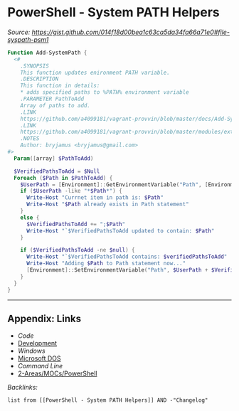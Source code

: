# PowerShell - System PATH Helpers

*Source: https://gist.github.com/014f18d00bea1c63ca5da34fa66a71e0#file-syspath-psm1*

````powershell
Function Add-SystemPath {
  <#
    .SYNOPSIS
    This function updates enironment PATH variable.
    .DESCRIPTION
    This function in details:
    * adds specified paths to %PATH% environment variable
    .PARAMETER PathToAdd
    Array of paths to add.
    .LINK
    https://github.com/a4099181/vagrant-provvin/blob/master/docs/Add-SystemPath.md
    .LINK
    https://github.com/a4099181/vagrant-provvin/blob/master/modules/extend-PATH-environment-variable.psm1
    .NOTES
    Author: bryjamus <bryjamus@gmail.com>
#>
  Param([array] $PathToAdd)

  $VerifiedPathsToAdd = $Null
  Foreach ($Path in $PathToAdd) {
    $UserPath = [Environment]::GetEnvironmentVariable("Path", [EnvironmentVariableTarget]::User)
    if ($UserPath -like "*$Path*") {
      Write-Host "Currnet item in path is: $Path"
      Write-Host "$Path already exists in Path statement"
    }
    else {
      $VerifiedPathsToAdd += ";$Path"
      Write-Host "`$VerifiedPathsToAdd updated to contain: $Path"
    }

    if ($VerifiedPathsToAdd -ne $null) {
      Write-Host "`$VerifiedPathsToAdd contains: $verifiedPathsToAdd"
      Write-Host "Adding $Path to Path statement now..."
      [Environment]::SetEnvironmentVariable("Path", $UserPath + $VerifiedPathsToAdd, [EnvironmentVariableTarget]::User)
    }
  }
}
````

---

## Appendix: Links

* *Code*
* [Development](../../MOCs/Development.md)
* *Windows*
* [Microsoft DOS](../../../3-Resources/Tools/Developer%20Tools/Shell/Microsoft%20DOS.md)
* *Command Line*
* [2-Areas/MOCs/PowerShell](../../MOCs/PowerShell.md)

*Backlinks:*

````dataview
list from [[PowerShell - System PATH Helpers]] AND -"Changelog"
````
